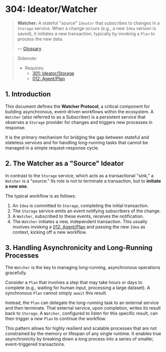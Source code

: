 # 304: Ideator/Watcher

> **Watcher:** A stateful "source" `Ideator` that subscribes to changes in a `Storage` service. When a change occurs (e.g., a new `Idea` version is saved), it initiates a new transaction, typically by invoking a `Plan` to process the new data.
>
> — [Glossary](./000_glossary.md)

> Sidenote:
>
> - Requires:
>   - [301: Ideator/Storage](./301_ideator_storage.md)
>   - [012: Agent/Plan](./012_agent_plan.md)

## 1. Introduction

This document defines the **Watcher Protocol**, a critical component for building asynchronous, event-driven workflows within the ecosystem. A `Watcher` (also referred to as a Subscriber) is a persistent service that observes a `Storage` provider for changes and triggers new processes in response.

It is the primary mechanism for bridging the gap between stateful and stateless services and for handling long-running tasks that cannot be managed in a simple request-response cycle.

## 2. The Watcher as a "Source" Ideator

In contrast to the `Storage` service, which acts as a transactional "sink," a `Watcher` is a "source." Its role is not to terminate a transaction, but to **initiate a new one**.

The typical workflow is as follows:

1.  An `Idea` is committed to `Storage`, completing the initial transaction.
2.  The `Storage` service emits an event notifying subscribers of the change.
3.  A `Watcher`, subscribed to these events, receives the notification.
4.  The `Watcher` initiates a new, independent transaction. This usually involves invoking a [012: Agent/Plan](./012_agent_plan.md) and passing the new `Idea` as context, kicking off a new workflow.

## 3. Handling Asynchronicity and Long-Running Processes

The `Watcher` is the key to managing long-running, asynchronous operations gracefully.

Consider a `Plan` that involves a step that may take hours or days to complete (e.g., waiting for human input, processing a large dataset). A synchronous `Plan` cannot simply `await` this result.

Instead, the `Plan` can delegate the long-running task to an external service and then terminate. That external service, upon completion, writes its result back to `Storage`. A `Watcher`, configured to listen for this specific result, can then trigger a _new_ `Plan` to continue the workflow.

This pattern allows for highly resilient and scalable processes that are not constrained by the memory or lifespan of any single runtime. It enables true asynchronicity by breaking down a long process into a series of smaller, event-triggered transactions.
